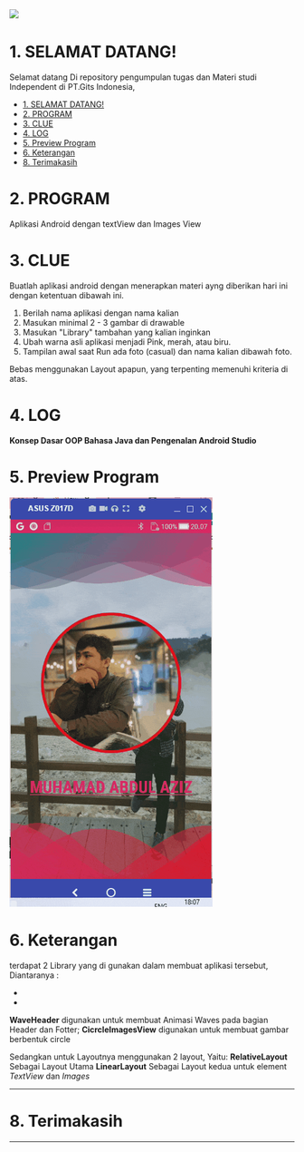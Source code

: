 <img height="100em" src="https://github-readme-stats.vercel.app/api?username=aziez&show_icons=true&hide_border=true&&count_private=true&include_all_commits=true" />

 # 1. SELAMAT DATANG!
Selamat datang Di repository pengumpulan tugas dan Materi studi Independent di PT.Gits Indonesia,

- [1. SELAMAT DATANG!](#1-selamat-datang)
- [2. PROGRAM](#2-program)
- [3. CLUE](#3-clue)
- [4. LOG](#4-log)
- [5. Preview Program](#5-preview-program)
- [6. Keterangan](#6-keterangan)
- [8. Terimakasih](#8-terimakasih)

# 2. PROGRAM
Aplikasi Android dengan textView dan Images View

# 3. CLUE
Buatlah aplikasi android dengan menerapkan materi ayng diberikan hari ini dengan ketentuan dibawah ini.

1. Berilah nama aplikasi dengan nama kalian
2. Masukan minimal 2 - 3 gambar di drawable
3. Masukan "Library" tambahan yang kalian inginkan
4. Ubah warna asli aplikasi menjadi Pink, merah, atau biru.
5. Tampilan awal saat Run ada foto (casual) dan nama kalian dibawah foto.

Bebas menggunakan Layout apapun, yang terpenting memenuhi kriteria di atas.

# 4. LOG
**Konsep Dasar OOP Bahasa Java dan Pengenalan Android Studio**

# 5. Preview Program
![alt text](https://github.com/aziez/SI-GITS_Indonesia/blob/main/Tugas_6_Android/Hasil_build.gif)


# 6. Keterangan
terdapat 2 Library yang di gunakan dalam membuat aplikasi tersebut, Diantaranya : 
- [](https://github.com/scwang90/MultiWaveHeader "WaveHeader")
- [](https://github.com/hdodenhof/CircleImageView "CircleImageView")

**WaveHeader** digunakan untuk membuat Animasi Waves pada bagian Header dan Fotter;
**CicrcleImagesView** digunakan untuk membuat gambar berbentuk circle

Sedangkan untuk Layoutnya menggunakan 2 layout, Yaitu:
**RelativeLayout** Sebagai Layout Utama
**LinearLayout** Sebagai Layout kedua untuk element *TextView* dan *Images*

***

# 8. Terimakasih

***
